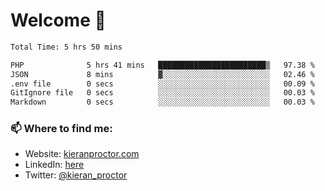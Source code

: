 # Welcome 🦘

<!--START_SECTION:waka-->

```txt
Total Time: 5 hrs 50 mins

PHP              5 hrs 41 mins   ████████████████████████▒   97.38 %
JSON             8 mins          ▓░░░░░░░░░░░░░░░░░░░░░░░░   02.46 %
.env file        0 secs          ░░░░░░░░░░░░░░░░░░░░░░░░░   00.09 %
GitIgnore file   0 secs          ░░░░░░░░░░░░░░░░░░░░░░░░░   00.03 %
Markdown         0 secs          ░░░░░░░░░░░░░░░░░░░░░░░░░   00.03 %
```

<!--END_SECTION:waka-->

### 📫 Where to find me:

-   Website: [kieranproctor.com](https://kieranproctor.com/)
-   LinkedIn: [here](https://www.linkedin.com/in/kieran-proctor-086b5a159/)
-   Twitter: [@kieran_proctor](https://twitter.com/kieran_proctor)
